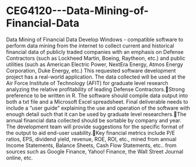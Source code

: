 # CEG4120---Data-Mining-of-Financial-Data
Data Mining of Financial Data Develop  Windows - compatible  software  to  perform  data  mining  from  the  internet  to collect  current  and  historical  financial  data  of  publicly  traded  companies  with  an emphasis on Defense Contractors (such as Lockheed Martin, Boeing, Raytheon, etc.) and public utilities (such as American Electric Power, NextEra Energy, Atmos Energy Corporation, Duke Energy, etc.) This  requested  software  development  project  has  a  real-world  application.  The  data collected will be used at the Air Force Institute of Technology (AFIT) for graduate level research analyzing the relative profitability of leading Defense Contractors.Strong preference to be written in R. The software should compile data output into both a txt file and a Microsoft Excel spreadsheet. Final deliverable needs to include a “user guide” explaining the use and operation of the software with enough detail such that it can be used by graduate level researchers.The annual financial data collected should be sortable by company and year. The development team will provide suggestions for the specific format of the output to aid end-user usability.Key financial metrics include P/E ratios, EPS, dividend yield, revenue, ROE, ROI, etc., mined from annual Income Statements, Balance Sheets, Cash Flow Statements, etc.. from sources such as Google Finance, Yahoo! Finance, the Wall Street Journal online, etc.
